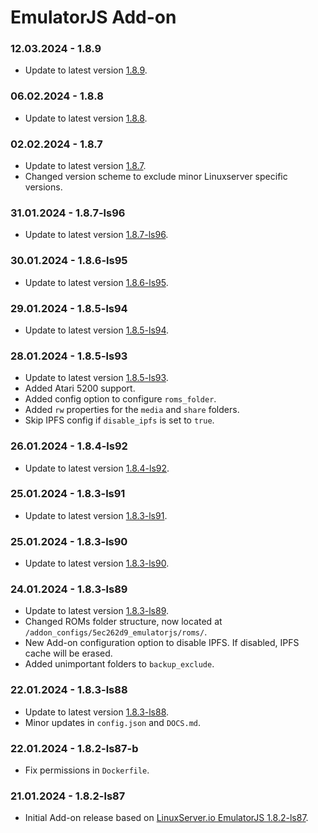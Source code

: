 # EmulatorJS Add-on

### 12.03.2024 - 1.8.9 
  - Update to latest version [1.8.9](https://github.com/linuxserver/docker-emulatorjs/releases/tag/1.8.9-ls105).

### 06.02.2024 - 1.8.8 
  - Update to latest version [1.8.8](https://github.com/linuxserver/docker-emulatorjs/releases/tag/1.8.8-ls99).

### 02.02.2024 - 1.8.7 
  - Update to latest version [1.8.7](https://github.com/linuxserver/docker-emulatorjs/releases/tag/1.8.7-ls97).
  - Changed version scheme to exclude minor Linuxserver specific versions.

### 31.01.2024 - 1.8.7-ls96
  - Update to latest version [1.8.7-ls96](https://github.com/linuxserver/docker-emulatorjs/releases/tag/1.8.7-ls96).

### 30.01.2024 - 1.8.6-ls95
  - Update to latest version [1.8.6-ls95](https://github.com/linuxserver/docker-emulatorjs/releases/tag/1.8.6-ls95).

### 29.01.2024 - 1.8.5-ls94
  - Update to latest version [1.8.5-ls94](https://github.com/linuxserver/docker-emulatorjs/releases/tag/1.8.5-ls94).

### 28.01.2024 - 1.8.5-ls93
  - Update to latest version [1.8.5-ls93](https://github.com/linuxserver/docker-emulatorjs/releases/tag/1.8.5-ls93).
  - Added Atari 5200 support.
  - Added config option to configure `roms_folder`.
  - Added `rw` properties for the `media` and `share` folders.
  - Skip IPFS config if `disable_ipfs` is set to `true`. 

### 26.01.2024 - 1.8.4-ls92
  - Update to latest version [1.8.4-ls92](https://github.com/linuxserver/docker-emulatorjs/releases/tag/1.8.4-ls92).

### 25.01.2024 - 1.8.3-ls91
  - Update to latest version [1.8.3-ls91](https://github.com/linuxserver/docker-emulatorjs/releases/tag/1.8.3-ls91).

### 25.01.2024 - 1.8.3-ls90
  - Update to latest version [1.8.3-ls90](https://github.com/linuxserver/docker-emulatorjs/releases/tag/1.8.3-ls90).

### 24.01.2024 - 1.8.3-ls89
  - Update to latest version [1.8.3-ls89](https://github.com/linuxserver/docker-emulatorjs/releases/tag/1.8.3-ls89).
  - Changed ROMs folder structure, now located at `/addon_configs/5ec262d9_emulatorjs/roms/`.
  - New Add-on configuration option to disable IPFS. If disabled, IPFS cache will be erased.
  - Added unimportant folders to `backup_exclude`.

### 22.01.2024 - 1.8.3-ls88
  - Update to latest version [1.8.3-ls88](https://github.com/linuxserver/docker-emulatorjs/releases/tag/1.8.3-ls88).
  - Minor updates in `config.json` and `DOCS.md`.

### 22.01.2024 - 1.8.2-ls87-b
  - Fix permissions in `Dockerfile`.

### 21.01.2024 - 1.8.2-ls87
  - Initial Add-on release based on [LinuxServer.io EmulatorJS 1.8.2-ls87](https://github.com/linuxserver/docker-emulatorjs/releases/tag/1.8.2-ls87).

